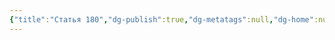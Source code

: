 ```yaml
---
{"title":"Статья 180","dg-publish":true,"dg-metatags":null,"dg-home":null,"permalink":"/ukrayinska/statya-180/","dgPassFrontmatter":true,"noteIcon":""}
---
```


